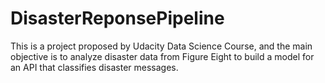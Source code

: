 # DisasterReponsePipeline
This is a project proposed by Udacity Data Science Course, and the main objective is to analyze disaster data from Figure Eight to build a model for an API that classifies disaster messages.
